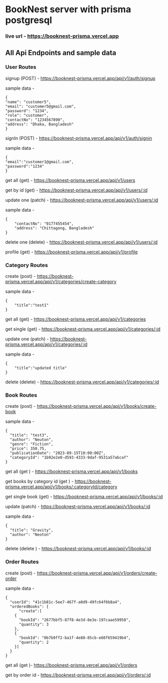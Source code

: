# BookNest server with prisma postgresql

### live url - https://booknest-prisma.vercel.app

## All Api Endpoints and sample data

### User Routes

signup (POST) - https://booknest-prisma.vercel.app/api/v1/auth/signup

sample data -

```
{
"name": "customer5",
"email": "customer5@gmail.com",
"password": "1234",
"role": "customer",
"contactNo": "1234567890",
"address": "Dhaka, Bangladesh"
}
```

signIn (POST) - https://booknest-prisma.vercel.app/api/v1/auth/signin

sample data -

```
{
"email":"customer1@gmail.com",
"password":"1234"
}
```

get all (get) - https://booknest-prisma.vercel.app/api/v1/users

get by id (get) - https://booknest-prisma.vercel.app/api/v1/users/:id

update one (patch) - https://booknest-prisma.vercel.app/api/v1/users/:id

sample data -

```
{
    "contactNo": "0177455454",
    "address": "Chittagong, Bangladesh"
}
```

delete one (delete) - https://booknest-prisma.vercel.app/api/v1/users/:id

profile (get) - https://booknest-prisma.vercel.app/api/v1/profile

### Category Routes

create (post) - https://booknest-prisma.vercel.app/api/v1/categories/create-category

sample data -

```
{
    "title":"test1"
}
```

get all (get) - https://booknest-prisma.vercel.app/api/v1/categories

get single (get) - https://booknest-prisma.vercel.app/api/v1/categories/:id

update one (patch) - https://booknest-prisma.vercel.app/api/v1/categories/:id

sample data -

```
{
    "title":"updated title"
}
```

delete (delete) - https://booknest-prisma.vercel.app/api/v1/categories/:id

### Book Routes

create (post) - https://booknest-prisma.vercel.app/api/v1/books/create-book

sample data -

```
{
  "title": "test3",
  "author": "Neuton",
  "genre": "Fiction",
  "price": 350.75,
  "publicationDate": "2023-09-15T10:00:00Z",
  "categoryId": "1b92e2e0-d593-4333-9daf-9531a57abcaf"
}
```

get all (get ) - https://booknest-prisma.vercel.app/api/v1/books

get books by category id (get ) - https://booknest-prisma.vercel.app/api/v1/books/:categoryId/category

get single book (get) - https://booknest-prisma.vercel.app/api/v1/books/:id

update (patch) - https://booknest-prisma.vercel.app/api/v1/books/:id

sample data -

```
{
  "title": "Gravity",
  "author": "Neoton"
}
```

delete (delete ) - https://booknest-prisma.vercel.app/api/v1/books/:id

### Order Routes

create (post) - https://booknest-prisma.vercel.app/api/v1/orders/create-order

sample data -

```
{
  "userId": "41c1b81c-5ee7-467f-a0d9-49fc64f6b8a4",
  "orderedBooks": {
      "create":[
    {
      "bookId": "2677bbf5-87f8-4e3d-8e3e-197caae59958",
      "quantity": 3
    },
    {
      "bookId": "0b7b9ff2-ba1f-4e80-85cb-e60f659419b4",
      "quantity": 2
    }]
  }
}
```

get all (get )- https://booknest-prisma.vercel.app/api/v1/orders

get by order id - https://booknest-prisma.vercel.app/api/v1/orders/:id
